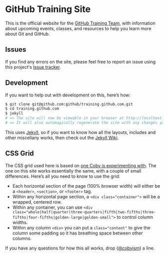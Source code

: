 # GitHub Training Site

This is the official website for the [GitHub Training Team](http://training.github.com), with information about upcoming events, classes, and resources to help you learn more about Git and GitHub.

## Issues

If you find any errors on the site, please feel free to report an issue using this project's [Issue tracker](https://github.com/github/training.github.com/issues).

## Development

If you want to help out with development on this, here’s how:

```sh
$ git clone git@github.com:github/training.github.com.git
$ cd training.github.com
$ jekyll
# => The site will now be viewable in your browser at http://localhost:4000
# => It will also automagically regenerate the site with any changes you make
```

This uses [Jekyll](http://jekyllrb.com), so if you want to know how all the layouts, includes and other miscellany works, then check out the [Jekyll Wiki](https://github.com/mojombo/jekyll/wiki).

## CSS Grid

The CSS grid used here is based on [one Coby is experimenting with](https://github.com/cobyism/gridism). The one on this site works essentially the same, with a couple of small differences. Here’s all you need to know to use the grid:

- Each horizontal section of the page (100% browser width) will either be a `<header>`, `<section>`, or `<footer>` tag.
- Within any horizontal page section, a `<div class="container">` will be a wrapped, centered row.
- Within any container, you can use `<div class="whole|half|quarter|three-quarters|fifth|two-fifths|three-fifths|four-fifths|golden-large|golden-small">` to control column widths.
- Within any column `<div>` you can put a `class="content"` to give the column some padding so it has breathing space between other columns.

If you have any questions for how this all works, drop ([@cobyism](https://github.com/cobyism)) a line.
